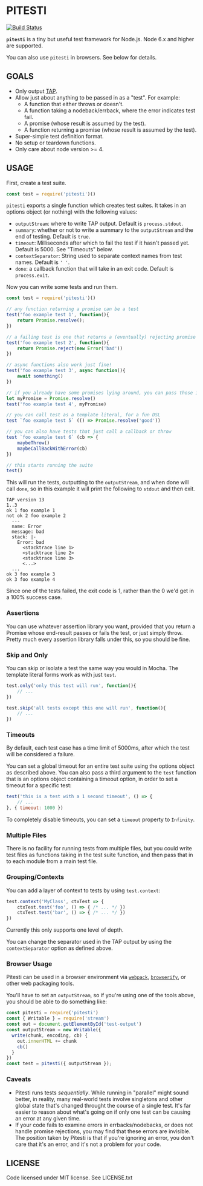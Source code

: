 # PITESTI

[![Build Status](https://travis-ci.org/bengl/pitesti.svg?branch=master)](https://travis-ci.org/bengl/pitesti)

**`pitesti`** is a tiny but useful test framework for Node.js. Node 6.x and
higher are supported.

You can also use `pitesti` in browsers. See below for details.

## GOALS

* Only output [TAP](https://testanything.org/).
* Allow just about anything to be passed in as a "test". For example:
   * A function that either throws or doesn't.
   * A function taking a nodeback/errback, where the error indicates test fail.
   * A promise (whose result is assumed by the test).
   * A function returning a promise (whose result is assumed by the test).
* Super-simple test definition format.
* No setup or teardown functions.
* Only care about node version >= 4.

## USAGE

First, create a test suite.

```js
const test = require('pitesti')()
```

`pitesti` exports a single function which creates test suites. It takes in an
options object (or nothing) with the following values:

* `outputStream`: where to write TAP output. Default is `process.stdout`.
* `summary`: whether or not to write a summary to the `outputStream` and the end
of testing. Default is `true`.
* `timeout`: Milliseconds after which to fail the test if it hasn't passed yet.
Default is 5000. See "Timeouts" below.
* `contextSeparator`: String used to separate context names from test names.
  Default is `' '`.
* `done`: a callback function that will take in an exit code. Default is
`process.exit`.

Now you can write some tests and run them.

```js
const test = require('pitesti')()

// any function returning a promise can be a test
test('foo example test 1', function(){
    return Promise.resolve();
})

// a failing test is one that returns a (eventually) rejecting promise
test('foo example test 2', function(){
    return Promise.reject(new Error('bad'))
})

// async functions also work just fine!
test('foo example test 3', async function(){
    await something()
})

// if you already have some promises lying around, you can pass those in
let myPromise = Promise.resolve()
test('foo example test 4', myPromise)

// you can call test as a template literal, for a fun DSL
test `foo example test 5` (() => Promise.resolve('good'))

// you can also have tests that just call a callback or throw
test `foo example test 6` (cb => {
    maybeThrow()
    maybeCallBackWithError(cb)
})

// this starts running the suite
test()
```

This will run the tests, outputting to the `outputStream`, and when done will
call `done`, so in this example it will print the following to `stdout` and then
exit.

```
TAP version 13
1..3
ok 1 foo example 1
not ok 2 foo example 2
  ---
  name: Error
  message: bad
  stack: |-
    Error: bad
      <stacktrace line 1>
      <stacktrace line 2>
      <stacktrace line 3>
      <...>
  ...
ok 3 foo example 3
ok 3 foo example 4
```

Since one of the tests failed, the exit code is 1, rather than the 0 we'd get in
a 100% success case.

### Assertions

You can use whatever assertion library you want, provided that you return a
Promise whose end-result passes or fails the test, or just simply throw. Pretty
much every assertion library falls under this, so you should be fine.

### Skip and Only

You can skip or isolate a test the same way you would in Mocha. The template
literal forms work as with just `test`.

```js
test.only('only this test will run', function(){
    // ...
})
```

```js
test.skip('all tests except this one will run', function(){
    // ...
})
```

### Timeouts

By default, each test case has a time limit of 5000ms, after which the test will
be considered a failure.

You can set a global timeout for an entire test suite using the options object
as described above. You can also pass a third argument to the `test` function
that is an options object containing a timeout option, in order to set a timeout
for a specific test:

```js
test('this is a test with a 1 second timeout', () => {
    // ...
}, { timeout: 1000 })
```

To completely disable timeouts, you can set a `timeout` property to `Infinity`.

### Multiple Files

There is no facility for running tests from multiple files, but you could write
test files as functions taking in the test suite function, and then pass that
in to each module from a main test file.

### Grouping/Contexts

You can add a layer of context to tests by using `test.context`:

```js
test.context('MyClass', ctxTest => {
    ctxTest.test('foo', () => { /* ... */ })
    ctxTest.test('bar', () => { /* ... */ })
})
```

Currently this only supports one level of depth.

You can change the separator used in the TAP output by using the
`contextSeparator` option as defined above.

### Browser Usage

Pitesti can be used in a browser environment via
[`webpack`](https://webpack.js.org/), [`browserify`](http://browserify.org/), or
other web packaging tools.

You'll have to set an `outputStream`, so if you're using one of the tools above,
you should be able to do something like:

```js
const pitesti = require('pitesti')
const { Writable } = require('stream')
const out = document.getElementById('test-output')
const outputStream = new Writable({
  write(chunk, encoding, cb) {
    out.innerHTML += chunk
    cb()
  }
})
const test = pitesti({ outputStream });
```

### Caveats

* Pitesti runs tests _sequentially_. While running in "parallel" might sound
better, in reality, many real-world tests involve singletons and other global
state that's changed throught the course of a single test. It's far easier to
reason about what's going on if only one test can be causing an error at any
given time.
* If your code fails to examine errors in errbacks/nodebacks, or does not handle
promise rejections, you may find that these errors are invisible. The position
taken by Pitesti is that if you're ignoring an error, you don't care that it's
an error, and it's not a problem for your code.

## LICENSE

Code licensed under MIT license. See LICENSE.txt
